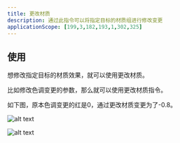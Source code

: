```yaml
---
title: 更改材质
description: 通过此指令可以将指定目标的材质组进行修改变更
applicationScope: [199,3,182,193,1,302,325]
---
```


## 使用

想修改指定目标的材质效果，就可以使用更改材质。

比如修改色调变更的参数，那么就可以使用更改材质指令。

如下图，原本色调变更的红是0，通过更改材质变更为了-0.8。

![alt text](https://cdn.gcw.wiki/gcw/image/zh_hans/commands/effect/changematerial/image.png)

![alt text](https://cdn.gcw.wiki/gcw/image/zh_hans/commands/effect/changematerial/image-1.png)
